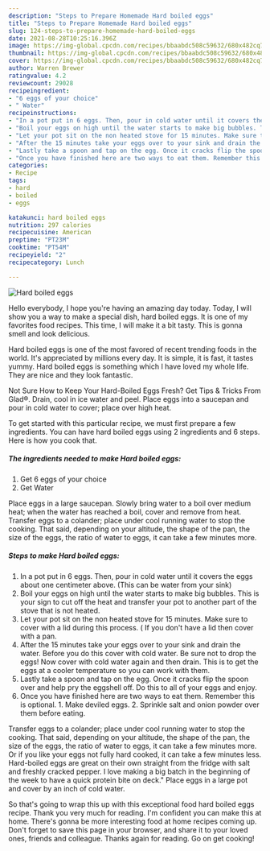 ```yaml
---
description: "Steps to Prepare Homemade Hard boiled eggs"
title: "Steps to Prepare Homemade Hard boiled eggs"
slug: 124-steps-to-prepare-homemade-hard-boiled-eggs
date: 2021-08-28T10:25:16.396Z
image: https://img-global.cpcdn.com/recipes/bbaabdc508c59632/680x482cq70/hard-boiled-eggs-recipe-main-photo.jpg
thumbnail: https://img-global.cpcdn.com/recipes/bbaabdc508c59632/680x482cq70/hard-boiled-eggs-recipe-main-photo.jpg
cover: https://img-global.cpcdn.com/recipes/bbaabdc508c59632/680x482cq70/hard-boiled-eggs-recipe-main-photo.jpg
author: Warren Brewer
ratingvalue: 4.2
reviewcount: 29028
recipeingredient:
- "6 eggs of your choice"
- " Water"
recipeinstructions:
- "In a pot put in 6 eggs. Then, pour in cold water until it covers the eggs about one centimeter above. (This can be water from your sink)"
- "Boil your eggs on high until the water starts to make big bubbles. This is your sign to cut off the heat and transfer your pot to another part of the stove that is not heated."
- "Let your pot sit on the non heated stove for 15 minutes. Make sure to cover with a lid during this process. ( If you don&#39;t have a lid then cover with a pan."
- "After the 15 minutes take your eggs over to your sink and drain the water. Before you do this cover with cold water. Be sure not to drop the eggs! Now cover with cold water again and then drain. This is to get the eggs at a cooler temperature so you can work with them."
- "Lastly take a spoon and tap on the egg. Once it cracks flip the spoon over and help pry the eggshell off. Do this to all of your eggs and enjoy."
- "Once you have finished here are two ways to eat them. Remember this is optional. 1. Make deviled eggs. 2. Sprinkle salt and onion powder over them before eating."
categories:
- Recipe
tags:
- hard
- boiled
- eggs

katakunci: hard boiled eggs 
nutrition: 297 calories
recipecuisine: American
preptime: "PT23M"
cooktime: "PT54M"
recipeyield: "2"
recipecategory: Lunch

---
```



![Hard boiled eggs](https://img-global.cpcdn.com/recipes/bbaabdc508c59632/680x482cq70/hard-boiled-eggs-recipe-main-photo.jpg)

Hello everybody, I hope you're having an amazing day today. Today, I will show you a way to make a special dish, hard boiled eggs. It is one of my favorites food recipes. This time, I will make it a bit tasty. This is gonna smell and look delicious.

Hard boiled eggs is one of the most favored of recent trending foods in the world. It's appreciated by millions every day. It is simple, it is fast, it tastes yummy. Hard boiled eggs is something which I have loved my whole life. They are nice and they look fantastic.

Not Sure How to Keep Your Hard-Boiled Eggs Fresh? Get Tips &amp; Tricks From Glad®. Drain, cool in ice water and peel. Place eggs into a saucepan and pour in cold water to cover; place over high heat.


To get started with this particular recipe, we must first prepare a few ingredients. You can have hard boiled eggs using 2 ingredients and 6 steps. Here is how you cook that.

<!--inarticleads1-->

##### The ingredients needed to make Hard boiled eggs:

1. Get 6 eggs of your choice
1. Get  Water


Place eggs in a large saucepan. Slowly bring water to a boil over medium heat; when the water has reached a boil, cover and remove from heat. Transfer eggs to a colander; place under cool running water to stop the cooking. That said, depending on your altitude, the shape of the pan, the size of the eggs, the ratio of water to eggs, it can take a few minutes more. 

<!--inarticleads2-->

##### Steps to make Hard boiled eggs:

1. In a pot put in 6 eggs. Then, pour in cold water until it covers the eggs about one centimeter above. (This can be water from your sink)
1. Boil your eggs on high until the water starts to make big bubbles. This is your sign to cut off the heat and transfer your pot to another part of the stove that is not heated.
1. Let your pot sit on the non heated stove for 15 minutes. Make sure to cover with a lid during this process. ( If you don&#39;t have a lid then cover with a pan.
1. After the 15 minutes take your eggs over to your sink and drain the water. Before you do this cover with cold water. Be sure not to drop the eggs! Now cover with cold water again and then drain. This is to get the eggs at a cooler temperature so you can work with them.
1. Lastly take a spoon and tap on the egg. Once it cracks flip the spoon over and help pry the eggshell off. Do this to all of your eggs and enjoy.
1. Once you have finished here are two ways to eat them. Remember this is optional. 1. Make deviled eggs. 2. Sprinkle salt and onion powder over them before eating.


Transfer eggs to a colander; place under cool running water to stop the cooking. That said, depending on your altitude, the shape of the pan, the size of the eggs, the ratio of water to eggs, it can take a few minutes more. Or if you like your eggs not fully hard cooked, it can take a few minutes less. Hard-boiled eggs are great on their own straight from the fridge with salt and freshly cracked pepper. I love making a big batch in the beginning of the week to have a quick protein bite on deck.&#34; Place eggs in a large pot and cover by an inch of cold water. 

So that's going to wrap this up with this exceptional food hard boiled eggs recipe. Thank you very much for reading. I'm confident you can make this at home. There's gonna be more interesting food at home recipes coming up. Don't forget to save this page in your browser, and share it to your loved ones, friends and colleague. Thanks again for reading. Go on get cooking!
